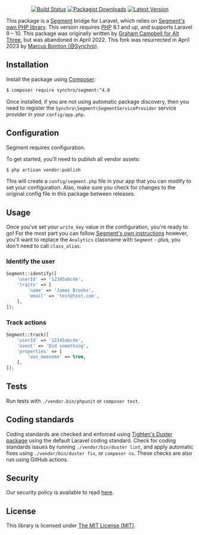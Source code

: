 <p align="center">
<a href="https://github.com/Synchro/Segment/actions?query=workflow%3ATests"><img src="https://img.shields.io/github/actions/workflow/status/Synchro/Segment/workflows/tests.yml?branch=main?style=flat-square" alt="Build Status"/></a>
<a href="https://packagist.org/packages/synchro/segment"><img src="https://img.shields.io/packagist/dt/synchro/segment?style=flat-square" alt="Packagist Downloads"/></a>
<a href="https://github.com/Synchro/Segment/releases"><img src="https://img.shields.io/github/v/release/Synchro/Segment?display_name=tag&style=flat-square" alt="Latest Version"/></a>
</p>

This package is a [Segment](https://segment.com/) bridge for Laravel, which relies
on [Segment's own PHP library](https://packagist.org/packages/segmentio/analytics-php). This version
requires [PHP](https://php.net) 8.1 and up, and supports Laravel 9 – 10. This package was originally written by [Graham Campbell for Alt Three](https://github.com/AltThree/Segment), but was abandoned in April 2022. This fork was resurrected in April 2023 by [Marcus Bointon (@Synchro)](https://github.com/Synchro).

## Installation

Install the package using [Composer](https://getcomposer.org):

```bash
$ composer require synchro/segment:^4.0
```

Once installed, if you are not using automatic package discovery, then you need to register the  `Synchro\Segment\SegmentServiceProvider` service provider in your `config/app.php`.

## Configuration

Segment requires configuration.

To get started, you'll need to publish all vendor assets:

```bash
$ php artisan vendor:publish
```

This will create a `config/segment.php` file in your app that you can modify to set your configuration. Also, make sure you check for changes to the original config file in this package between releases.

## Usage

Once you've set your `write_key` value in the configuration, you're ready to go! For the most part you can follow [Segment's own instructions](https://segment.com/docs/libraries/php/quickstart) however, you'll want to replace the `Analytics` classname with `Segment` - plus, you don't need to call `class_alias`.

### Identify the user

```php
Segment::identify([
    'userId' => '12345abcde',
    'traits' => [
        'name' => 'James Brooks',
        'email' => 'test@test.com',
    ],
]);
```

### Track actions

```php
Segment::track([
    'userId' => '12345abcde',
    'event' => 'Did something',
    'properties' => [
        'was_awesome' => true,
    ],
]);
```

## Tests

Run tests with `./vendor.bin/phpunit` or `composer test`.

## Coding standards

Coding standards are checked and enforced using [Tighten's Duster package](https://github.com/tighten/duster) using the default Laravel coding standard. Check for coding standards issues by running `./vendor/bin/duster lint`, and apply automatic fixes using `./vendor/bin/duster fix`, or `composer cs`. These checks are also run using GitHub actions.

## Security

Our security policy is available to read [here](https://github.com/AltThree/Segment/security/policy).

## License

This library is licensed under [The MIT License (MIT)](LICENSE).
